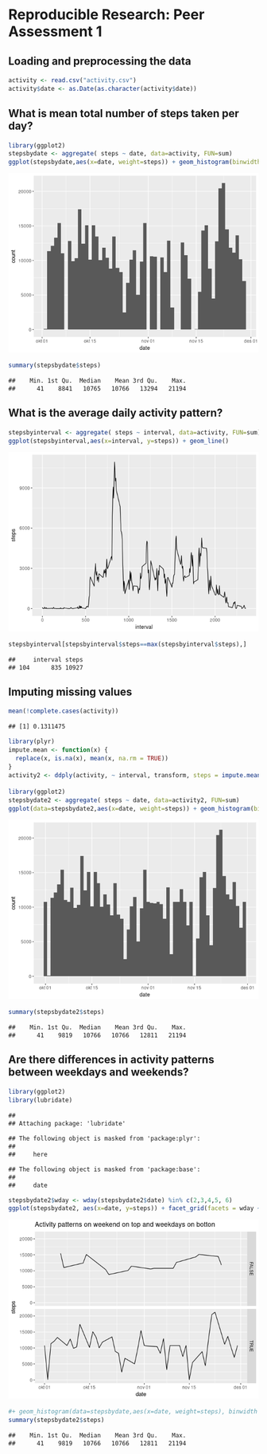# Reproducible Research: Peer Assessment 1


## Loading and preprocessing the data

```r
activity <- read.csv("activity.csv")
activity$date <- as.Date(as.character(activity$date))
```

## What is mean total number of steps taken per day?

```r
library(ggplot2)
stepsbydate <- aggregate( steps ~ date, data=activity, FUN=sum)
ggplot(stepsbydate,aes(x=date, weight=steps)) + geom_histogram(binwidth = 1)
```

![](PA1_template_files/figure-html/unnamed-chunk-2-1.png)<!-- -->

```r
summary(stepsbydate$steps)
```

```
##    Min. 1st Qu.  Median    Mean 3rd Qu.    Max. 
##      41    8841   10765   10766   13294   21194
```



## What is the average daily activity pattern?

```r
stepsbyinterval <- aggregate( steps ~ interval, data=activity, FUN=sum)
ggplot(stepsbyinterval,aes(x=interval, y=steps)) + geom_line()
```

![](PA1_template_files/figure-html/unnamed-chunk-3-1.png)<!-- -->

```r
stepsbyinterval[stepsbyinterval$steps==max(stepsbyinterval$steps),]
```

```
##     interval steps
## 104      835 10927
```



## Imputing missing values

```r
mean(!complete.cases(activity))
```

```
## [1] 0.1311475
```

```r
library(plyr)
impute.mean <- function(x) {
  replace(x, is.na(x), mean(x, na.rm = TRUE))
}
activity2 <- ddply(activity, ~ interval, transform, steps = impute.mean(steps))

library(ggplot2)
stepsbydate2 <- aggregate( steps ~ date, data=activity2, FUN=sum)
ggplot(data=stepsbydate2,aes(x=date, weight=steps)) + geom_histogram(binwidth = 1) #+ geom_histogram(data=stepsbydate,aes(x=date, weight=steps), binwidth = 1, fill="blue", alpha=0.2)
```

![](PA1_template_files/figure-html/unnamed-chunk-4-1.png)<!-- -->

```r
summary(stepsbydate2$steps)
```

```
##    Min. 1st Qu.  Median    Mean 3rd Qu.    Max. 
##      41    9819   10766   10766   12811   21194
```


## Are there differences in activity patterns between weekdays and weekends?

```r
library(ggplot2)
library(lubridate)
```

```
## 
## Attaching package: 'lubridate'
```

```
## The following object is masked from 'package:plyr':
## 
##     here
```

```
## The following object is masked from 'package:base':
## 
##     date
```

```r
stepsbydate2$wday <- wday(stepsbydate2$date) %in% c(2,3,4,5, 6)
ggplot(stepsbydate2, aes(x=date, y=steps)) + facet_grid(facets = wday ~ .) + geom_line() + ggtitle(label = "Activity patterns on weekend on top and weekdays on botton")
```

![](PA1_template_files/figure-html/unnamed-chunk-5-1.png)<!-- -->

```r
#+ geom_histogram(data=stepsbydate,aes(x=date, weight=steps), binwidth = 1, fill="blue", alpha=0.2)
summary(stepsbydate2$steps)
```

```
##    Min. 1st Qu.  Median    Mean 3rd Qu.    Max. 
##      41    9819   10766   10766   12811   21194
```
